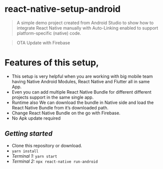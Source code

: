 # react-native-setup-android
> A simple demo project created from Android Studio to show how to integrate React Native manually with Auto-Linking enabled to support platform-specific (native) code.

> OTA Update with Firebase

# Features of this setup,
- This setup is very helpful when you are working with big mobile team having Native Android Modules, React Native and Flutter all in same App.
- Even you can add multiple React Native Bundle for different different projects support in the same single app.
- Runtime also We can download the bundle in Native side and load the React Native Bundle from it’s downloaded path.
- Change React Native Bundle on the go with Firebase.
- No Apk update required


## *Getting started*
  - Clone this repository or download.
  - `yarn install`
  - *Terminal 1:* `yarn start`
  - *Terminal 2:* `npx react-native run-android`
